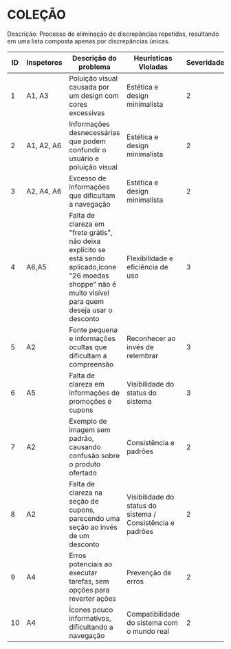 # COLEÇÃO

Descrição: Processo de eliminação de discrepâncias repetidas, resultando em uma lista composta apenas por discrepâncias únicas.

| ID | Inspetores | Descrição do problema | Heurísticas Violadas | Severidade |
|----|------------|-----------------------|----------------------|------------|
|  1 |  A1, A3    |         Poluição visual causada por um design com cores excessivas       |          Estética e design minimalista            |      2      |
|  2 |       A1, A2, A6    |       Informações desnecessárias que podem confundir o usuário e poluição visual               |   Estética e design minimalista                 |        2    |    
|  3 |      	A2, A4, A6  |          Excesso de informações que dificultam a navegação             |        Estética e design minimalista              |    2        |       
|  4 |         A6,A5    |   Falta de clareza em "frete grátis", não deixa explícito se está sendo aplicado,ícone "26 moedas shoppe" não é muito visível para quem deseja usar o desconto             |  Flexibilidade e eficiência de uso                  |     3     |           
| 5  |  A2   |       Fonte pequena e informações ocultas que dificultam a compreensão|Reconhecer ao invés de relembrar|    3        |
|6   |  A5   |    	Falta de clareza em informações de promoções e cupons|Visibilidade do status do sistema|   3    |
|7   | A2    |Exemplo de imagem sem padrão, causando confusão sobre o produto ofertado|Consistência e padrões|  2   |
|8   | A2    |Falta de clareza na seção de cupons, parecendo uma seção ao invés de um desconto|Visibilidade do status do sistema / Consistência e padrões|2|
|9   |  A4   |Erros potenciais ao executar tarefas, sem opções para reverter ações|Prevenção de erros|2|
|10| A4 |Ícones pouco informativos, dificultando a navegação | Compatibilidade do sistema com o mundo real | 2|
